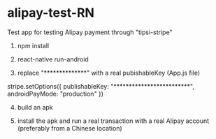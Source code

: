 # alipay-test-RN
Test app for testing Alipay payment through "tipsi-stripe"

1) npm install

2) react-native run-android

3) replace "**************" with a real pubishableKey (App.js file)

stripe.setOptions({
  publishableKey: "*************************",
  androidPayMode: "production"
})

4) build an apk

5) install the apk and run a real transaction with a real Alipay account (preferably from a Chinese location)
